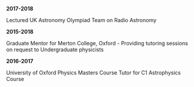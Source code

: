 **2017-2018** 

Lectured UK Astronomy Olympiad Team on Radio Astronomy 


**2015-2018** 

Graduate Mentor for Merton College, Oxford - Providing tutoring sessions on request to Undergraduate physicists 


**2016-2017** 

University of Oxford Physics Masters Course Tutor for C1 Astrophysics Course  
